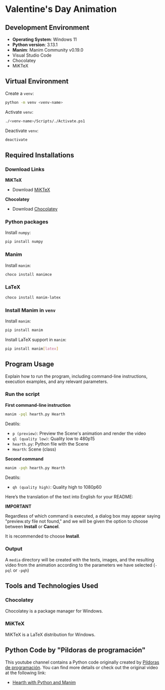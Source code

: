 # Valentine's Day Animation

## Development Environment

- **Operating System**: Windows 11
- **Python version**: 3.13.1
- **Manim**: Manim Community v0.19.0
- Visual Studio Code
- Chocolatey
- MiKTeX

## Virtual Environment

Create a `venv`:

```bash
python -m venv <venv-name>
```

Activate `venv`:

```bash
./<venv-name>/Scripts/./Activate.ps1
```

Deactivate `venv`:

```bash
deactivate
```

## Required Installations

### Download Links

**MiKTeX** 
- Download [MiKTeX](https://miktex.org/download)

**Chocolatey**
- Download [Chocolatey](https://chocolatey.org/install)

### Python packages

Install `numpy`:

```bash
pip install numpy
```

### Manim

Install `manim`:

```bash
choco install manimce
```

### LaTeX

```bash
choco install manim-latex
```

### Install Manim in `venv`

Install `manim`:

```bash
pip install manim
```

Install LaTeX support in `manim`:

```bash
pip install manim[latex]
```

## Program Usage
Explain how to run the program, including command-line instructions, execution examples, and any relevant parameters.

### Run the script

**First command-line instruction**

```bash
manim -pql hearth.py Hearth
```

Deatils:

- `p (preview)`:  Preview the Scene's animation and render the video
- `ql (quality low)`: Quality low to 480p15
- `hearth.py`: Python file with the Scene
- `Hearth`: Scene (class)

**Second command**

```bash
manim -pqh hearth.py Hearth
```

Deatils:

- `qh (quality high)`: Quality high to 1080p60

Here’s the translation of the text into English for your README:

**IMPORTANT**

Regardless of which command is executed, a dialog box may appear saying "preview.sty file not found," and we will be given the option to choose between **Install** or **Cancel**.

It is recommended to choose **Install**.

### Output

A `media` directory will be created with the texts, images, and the resulting video from the animation according to the parameters we have selected (`-pql` or `-pqh`)

## Tools and Technologies Used

### Chocolatey

Chocolatey is a package manager for Windows.

### MiKTeX

MiKTeX is a LaTeX distribution for Windows.


## Python Code by "Pildoras de programación"

This youtube channel contains a Python code originally created by [Pildoras de programación](https://www.youtube.com/@pildorasdeprogramacion). You can find more details or check out the original video at the following link:

- [Hearth with Python and Manim](https://www.youtube.com/shorts/3j1TcJ6cLJ0)
